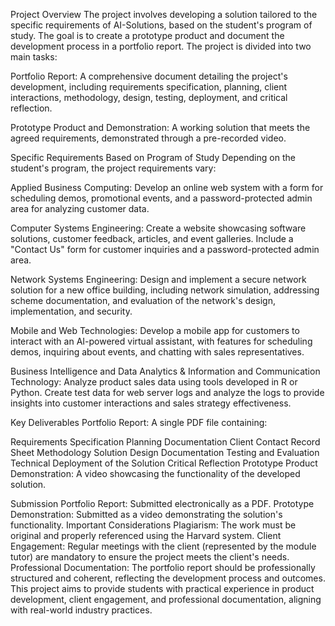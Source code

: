 Project Overview
The project involves developing a solution tailored to the specific requirements of AI-Solutions, based on the student's program of study. The goal is to create a prototype product and document the development process in a portfolio report. The project is divided into two main tasks:

Portfolio Report: A comprehensive document detailing the project's development, including requirements specification, planning, client interactions, methodology, design, testing, deployment, and critical reflection.

Prototype Product and Demonstration: A working solution that meets the agreed requirements, demonstrated through a pre-recorded video.

Specific Requirements Based on Program of Study
Depending on the student's program, the project requirements vary:

Applied Business Computing: Develop an online web system with a form for scheduling demos, promotional events, and a password-protected admin area for analyzing customer data.

Computer Systems Engineering: Create a website showcasing software solutions, customer feedback, articles, and event galleries. Include a "Contact Us" form for customer inquiries and a password-protected admin area.

Network Systems Engineering: Design and implement a secure network solution for a new office building, including network simulation, addressing scheme documentation, and evaluation of the network's design, implementation, and security.

Mobile and Web Technologies: Develop a mobile app for customers to interact with an AI-powered virtual assistant, with features for scheduling demos, inquiring about events, and chatting with sales representatives.

Business Intelligence and Data Analytics & Information and Communication Technology: Analyze product sales data using tools developed in R or Python. Create test data for web server logs and analyze the logs to provide insights into customer interactions and sales strategy effectiveness.

Key Deliverables
Portfolio Report: A single PDF file containing:

Requirements Specification
Planning Documentation
Client Contact Record Sheet
Methodology
Solution Design Documentation
Testing and Evaluation
Technical Deployment of the Solution
Critical Reflection
Prototype Product Demonstration: A video showcasing the functionality of the developed solution.

Submission
Portfolio Report: Submitted electronically as a PDF.
Prototype Demonstration: Submitted as a video demonstrating the solution's functionality.
Important Considerations
Plagiarism: The work must be original and properly referenced using the Harvard system.
Client Engagement: Regular meetings with the client (represented by the module tutor) are mandatory to ensure the project meets the client's needs.
Professional Documentation: The portfolio report should be professionally structured and coherent, reflecting the development process and outcomes.
This project aims to provide students with practical experience in product development, client engagement, and professional documentation, aligning with real-world industry practices.